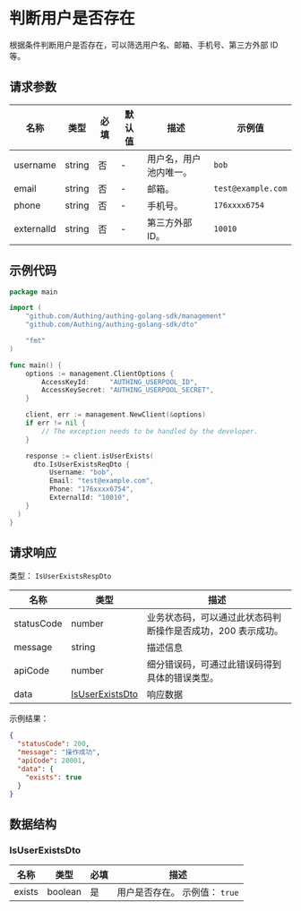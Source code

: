 # 判断用户是否存在

<!--
  警告⚠️：
  不要直接修改该文档，
  https://github.com/Authing/authing-docs-factory
  使用该项目进行生成
-->

<LastUpdated />

根据条件判断用户是否存在，可以筛选用户名、邮箱、手机号、第三方外部 ID 等。

## 请求参数

| 名称 | 类型 | 必填 | 默认值 | 描述 | 示例值 |
| ---- | ---- | ---- | ---- | ---- | ---- |
| username | string | 否 | - | 用户名，用户池内唯一。   | `bob` |
| email | string | 否 | - | 邮箱。   | `test@example.com` |
| phone | string | 否 | - | 手机号。   | `176xxxx6754` |
| externalId | string | 否 | - | 第三方外部 ID。   | `10010` |


## 示例代码

```go
package main

import (
    "github.com/Authing/authing-golang-sdk/management"
    "github.com/Authing/authing-golang-sdk/dto"

    "fmt"
)

func main() {
    options := management.ClientOptions {
        AccessKeyId:     "AUTHING_USERPOOL_ID",
        AccessKeySecret: "AUTHING_USERPOOL_SECRET",
    }

    client, err := management.NewClient(&options)
    if err != nil {
        // The exception needs to be handled by the developer.
    }

    response := client.isUserExists(
      dto.IsUserExistsReqDto {
          Username: "bob",
          Email: "test@example.com",
          Phone: "176xxxx6754",
          ExternalId: "10010",
    }
  )
}
```



## 请求响应

类型： `IsUserExistsRespDto`

| 名称 | 类型 | 描述 |
| ---- | ---- | ---- |
| statusCode | number | 业务状态码，可以通过此状态码判断操作是否成功，200 表示成功。 |
| message | string | 描述信息 |
| apiCode | number | 细分错误码，可通过此错误码得到具体的错误类型。 |
| data | <a href="#IsUserExistsDto">IsUserExistsDto</a> | 响应数据 |



示例结果：

```json
{
  "statusCode": 200,
  "message": "操作成功",
  "apiCode": 20001,
  "data": {
    "exists": true
  }
}
```

## 数据结构


### <a id="IsUserExistsDto"></a> IsUserExistsDto

| 名称 | 类型 | 必填 | 描述 |
| ---- |  ---- | ---- | ---- |
| exists | boolean | 是 | 用户是否存在。 示例值： `true`  |


